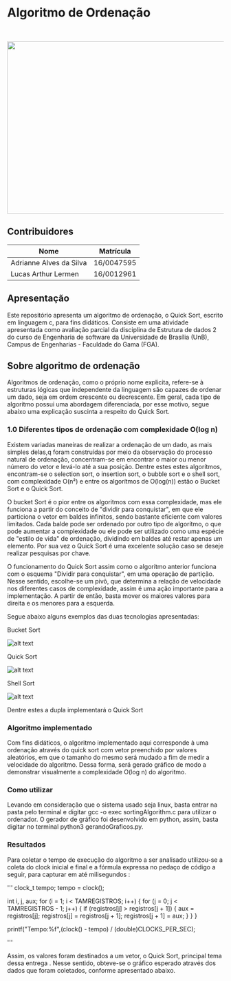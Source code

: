 <h1>Algoritmo de Ordenação</h4> <br>
<p align="center">    
    <img src="http://www.editoradobrasil.com.br:81/blog-da-gabi/wp-content/uploads/2015/02/PJBM9071.jpg" width=700 height=400>
</p>

## Contribuidores
| Nome	| Matrícula	|
|--|--|
| Adrianne Alves da Silva | 16/0047595 |
| Lucas Arthur Lermen | 16/0012961 |


## Apresentação

Este repositório apresenta um algoritmo de ordenação, o Quick Sort, escrito em linguagem c, para fins didáticos. Consiste em uma atividade apresentada como avaliação parcial da disciplina de Estrutura de dados 2 do curso de Engenharia de software da Universidade de Brasília (UnB), Campus de Engenharias - Faculdade do Gama (FGA).

## Sobre algoritmo de ordenação

Algoritmos de ordenação, como o próprio nome explicita, refere-se à estruturas lógicas que independente da linguagem são capazes de ordenar um dado, seja em ordem crescente ou decrescente. Em geral, cada tipo de algoritmo possui uma abordagem diferenciada, por esse motivo, segue abaixo uma explicação suscinta a respeito do Quick Sort.


### 1.0 Diferentes tipos de ordenação com complexidade O(log n)

Existem variadas maneiras de realizar a ordenação de um dado, as mais simples delas,q foram construídas por meio da observação do processo natural de ordenação, concentram-se em encontrar o maior ou menor número do vetor e levá-lo até a sua posição. Dentre estes estes algorítmos, encontram-se o selection sort, o insertion sort, o bubble sort e o shell sort, com complexidade O(n²) e entre os algorítmos de O(log(n)) estão o Bucket Sort e o Quick Sort.

O bucket Sort é o pior entre os algoritmos com essa complexidade, mas ele funciona a partir do conceito de "dividir para conquistar", em que ele particiona o vetor em baldes infinitos, sendo bastante eficiente com valores limitados. Cada balde pode ser ordenado por outro tipo de algorítmo, o que pode aumentar a complexidade ou ele pode ser utilizado como uma espécie de "estilo de vida" de ordenação, dividindo em baldes até restar apenas um elemento. Por sua vez o Quick Sort é uma excelente solução caso se deseje realizar pesquisas por chave.

O funcionamento do Quick Sort assim como o algorítmo anterior funciona com o esquema "Dividir para conquistar",  em uma operação de partição. Nesse sentido, escolhe-se um pivô, que determina a relação de velocidade nos diferentes casos de complexidade, assim é uma ação importante para a implementação. A partir de então, basta mover os maiores valores para direita e os menores para a esquerda.

Segue abaixo alguns exemplos das duas tecnologias apresentadas:

Bucket Sort

![alt text](https://i.makeagif.com/media/9-09-2015/ihq367.gif)

Quick Sort

![alt text](http://codepumpkin.com/wp-content/uploads/2017/10/BubbleSort_Avg_case.gif)

Shell Sort

![alt text](https://upload.wikimedia.org/wikipedia/commons/9/9c/Quicksort-example.gif)

Dentre estes a dupla implementará o Quick Sort

### Algoritmo implementado

Com fins didáticos, o algoritmo implementado aqui corresponde à uma ordenação através do quick sort com vetor preenchido por valores aleatórios, em que o tamanho do mesmo será mudado a fim de medir a velocidade do algoritmo. Dessa forma, será gerado gráfico de modo a demonstrar visualmente a complexidade O(log n) do algoritmo.

### Como utilizar

Levando em consideração que o sistema usado seja linux, basta entrar na pasta pelo terminal e digitar gcc -o exec sortingAlgorithm.c para utilizar o ordenador. O gerador de gráfico foi desenvolvido em python, assim, basta digitar no terminal python3 gerandoGraficos.py.

### Resultados

Para coletar o tempo de execução do algoritmo a ser analisado utilizou-se a coleta do clock inicial e final e a fórmula expressa no pedaço de código a seguir, para capturar em até milisegundos :

'''
clock_t tempo;
	tempo = clock();

  int i, j, aux;
  for (i = 1; i < TAMREGISTROS; i++) {
    for (j = 0; j < TAMREGISTROS - 1; j++) {
      if (registros[j] > registros[j + 1]) {
        aux = registros[j];
        registros[j] = registros[j + 1];
        registros[j + 1] = aux;
      }
    }
  }

  printf("Tempo:%f",(clock() - tempo) / (double)CLOCKS_PER_SEC);

'''

Assim, os valores foram destinados a um vetor, o Quick Sort, principal tema dessa entrega . Nesse sentido, obteve-se o gráfico esperado através dos dados que foram coletados, conforme apresentado abaixo.
